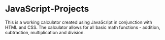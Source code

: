 # JavaScript-Projects
This is a working calculator created using JavaScript in conjunction with HTML and CSS. The calculator allows for all basic math functions - addition, subtraction, multiplication and division.
